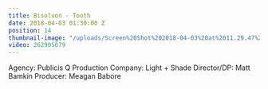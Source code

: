 ```yaml
---
title: Bisolvon - Tooth
date: 2018-04-03 01:30:00 Z
position: 14
thumbnail-image: "/uploads/Screen%20Shot%202018-04-03%20at%2011.29.47%20am.png"
video: 262905679
---
```


Agency: Publicis Q
Production Company: Light + Shade
Director/DP: Matt Bamkin
Producer: Meagan Babore